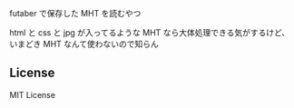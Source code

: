 futaber で保存した MHT を読むやつ

html と css と jpg が入ってるような MHT なら大体処理できる気がするけど、いまどき MHT なんて使わないので知らん

## License

MIT License
